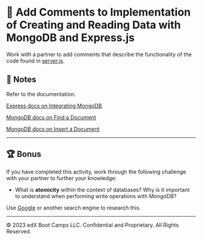 # 📐 Add Comments to Implementation of Creating and Reading Data with MongoDB and Express.js

Work with a partner to add comments that describe the functionality of the code found in [server.js](./Unsolved/server.js).

## 📝 Notes

  Refer to the documentation:

  [Express docs on Integrating MongoDB](https://expressjs.com/en/guide/database-integration.html#mongodb)

  [MongoDB docs on Find a Document](https://docs.mongodb.com/manual/reference/method/db.collection.find/)

  [MongoDB docs on Insert a Document](https://docs.mongodb.com/manual/tutorial/insert-documents/)

---

## 🏆 Bonus

If you have completed this activity, work through the following challenge with your partner to further your knowledge:

* What is **atomicity** within the context of databases? Why is it important to understand when performing write operations with MongoDB?

Use [Google](https://www.google.com) or another search engine to research this.

---
© 2023 edX Boot Camps LLC. Confidential and Proprietary. All Rights Reserved.
